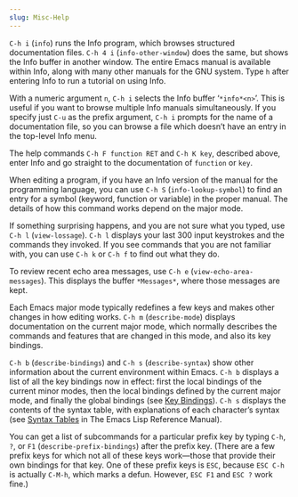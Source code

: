```yaml
---
slug: Misc-Help
---
```


`C-h i` (`info`) runs the Info program, which browses structured documentation files. `C-h 4 i` (`info-other-window`) does the same, but shows the Info buffer in another window. The entire Emacs manual is available within Info, along with many other manuals for the GNU system. Type `h` after entering Info to run a tutorial on using Info.

With a numeric argument `n`, `C-h i` selects the Info buffer ‘`*info*<n>`’. This is useful if you want to browse multiple Info manuals simultaneously. If you specify just `C-u` as the prefix argument, `C-h i` prompts for the name of a documentation file, so you can browse a file which doesn’t have an entry in the top-level Info menu.

The help commands `C-h F function RET` and `C-h K key`, described above, enter Info and go straight to the documentation of `function` or `key`.

When editing a program, if you have an Info version of the manual for the programming language, you can use `C-h S` (`info-lookup-symbol`) to find an entry for a symbol (keyword, function or variable) in the proper manual. The details of how this command works depend on the major mode.

If something surprising happens, and you are not sure what you typed, use `C-h l` (`view-lossage`). `C-h l` displays your last 300 input keystrokes and the commands they invoked. If you see commands that you are not familiar with, you can use `C-h k` or `C-h f` to find out what they do.

To review recent echo area messages, use `C-h e` (`view-echo-area-messages`). This displays the buffer `*Messages*`, where those messages are kept.

Each Emacs major mode typically redefines a few keys and makes other changes in how editing works. `C-h m` (`describe-mode`) displays documentation on the current major mode, which normally describes the commands and features that are changed in this mode, and also its key bindings.

`C-h b` (`describe-bindings`) and `C-h s` (`describe-syntax`) show other information about the current environment within Emacs. `C-h b` displays a list of all the key bindings now in effect: first the local bindings of the current minor modes, then the local bindings defined by the current major mode, and finally the global bindings (see [Key Bindings](/docs/emacs/Key-Bindings)). `C-h s` displays the contents of the syntax table, with explanations of each character’s syntax (see [Syntax Tables](https://www.gnu.org/software/emacs/manual/html_mono/elisp.html#Syntax-Tables) in The Emacs Lisp Reference Manual).

You can get a list of subcommands for a particular prefix key by typing `C-h`, `?`, or `F1` (`describe-prefix-bindings`) after the prefix key. (There are a few prefix keys for which not all of these keys work—those that provide their own bindings for that key. One of these prefix keys is `ESC`, because `ESC C-h` is actually `C-M-h`, which marks a defun. However, `ESC F1`<!-- /@w --> and `ESC ?`<!-- /@w --> work fine.)
